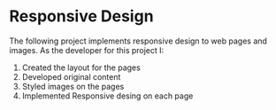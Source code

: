 # Responsive Design 
The following project implements responsive design to web pages and images. As the developer for this project I:
1. Created the layout for the pages 
2. Developed original content
3. Styled images on the pages 
4. Implemented Responsive desing on each page
